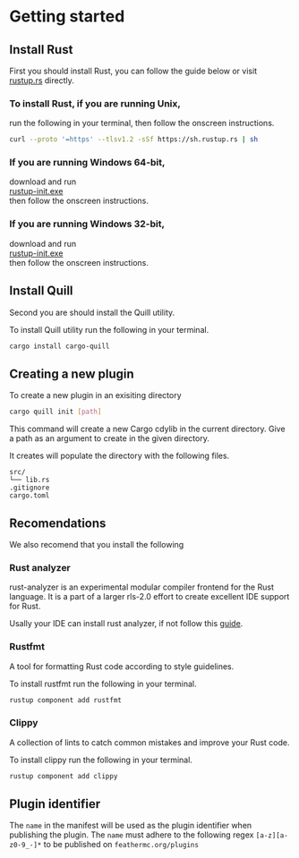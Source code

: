 # Getting started

## Install Rust

First you should install Rust, you can follow the guide below or visit [rustup.rs](https://rustup.rs/) directly.

### To install Rust, if you are running Unix,
run the following in your terminal, then follow the onscreen instructions.
```sh
curl --proto '=https' --tlsv1.2 -sSf https://sh.rustup.rs | sh
```

### If you are running Windows 64-bit,
download and run \
[rustup-init.exe](https://win.rustup.rs/x86_64) \
then follow the onscreen instructions.

### If you are running Windows 32-bit,
download and run \
[rustup-init.exe](https://win.rustup.rs/i686) \
then follow the onscreen instructions. 

## Install Quill
Second you are should install the Quill utility.

To install Quill utility run the following in your terminal.
```sh
cargo install cargo-quill
```

## Creating a new plugin
To create a new plugin in an exisiting directory
```sh
cargo quill init [path]
```

This command will create a new Cargo cdylib in the current directory.
Give a path as an argument to create in the given directory.

It creates will populate the directory with the following files.
```
src/
└── lib.rs
.gitignore
cargo.toml
```

## Recomendations
We also recomend that you install the following
### Rust analyzer
rust-analyzer is an experimental modular compiler frontend for the Rust language. It is a part of a larger rls-2.0 effort to create excellent IDE support for Rust.

Usally your IDE can install rust analyzer, if not follow this [guide](https://rust-analyzer.github.io/manual.html#installation).
### Rustfmt
A tool for formatting Rust code according to style guidelines.

To install rustfmt run the following in your terminal.
```sh
rustup component add rustfmt
```
### Clippy
A collection of lints to catch common mistakes and improve your Rust code.

To install clippy run the following in your terminal.
```sh
rustup component add clippy
```

## Plugin identifier
The `name` in the manifest will be used as the plugin identifier when publishing the plugin. The `name` must adhere to the following regex `[a-z][a-z0-9_-]*` to be published on `feathermc.org/plugins`